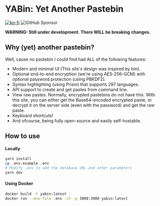 # YABin: Yet Another Pastebin

[![ko-fi](https://ko-fi.com/img/githubbutton_sm.svg)](https://ko-fi.com/A0A21C34E)
![GitHub Sponsor](https://img.shields.io/github/sponsors/Yureien?label=Sponsor&logo=GitHub)

**WARNING: Still under development. There WILL be breaking changes.**

## Why (yet) another pastebin?

Well, cause no pastebin I could find had ALL of the following features:

 - Modern and minimal UI (This site's design was inspired by bin).
 - Optional end-to-end encryption (we're using AES-256-GCM) with optional password protection (using PBKDF2).
 - Syntax highlighting (using Prism) that supports 297 languages.
 - API support to create and get pastes from command line.
 - View raw pastes. Normally, encrypted pastebins do not have this. With this site, you can either get the Base64-encoded encrypted paste, or decrypt it on the server side (even with the password) and get the raw paste.
 - Keyboard shortcuts!
 - And ofcourse, being fully open-source and easily self-hostable.

## How to use

#### Locally

```bash
yarn install
cp .env.example .env
# Modify .env to add the database URL and other parameters
yarn dev
```

#### Using Docker

```bash
docker build -t yabin:latest .
docker run --env-file .env -it -p 3000:3000 yabin:latest
```
